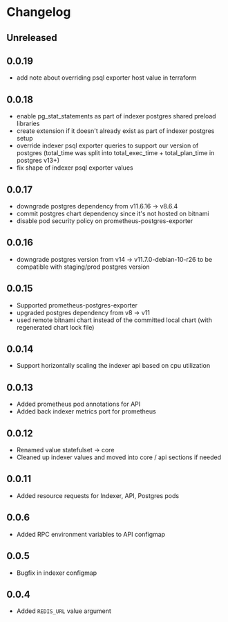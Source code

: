 # Changelog

## Unreleased

## 0.0.19

- add note about overriding psql exporter host value in terraform

## 0.0.18

- enable pg_stat_statements as part of indexer postgres shared preload libraries
- create extension if it doesn't already exist as part of indexer postgres setup
- override indexer psql exporter queries to support our version of postgres (total_time was split into total_exec_time + total_plan_time in postgres v13+)
- fix shape of indexer psql exporter values

## 0.0.17

- downgrade postgres dependency from v11.6.16 -> v8.6.4
- commit postgres chart dependency since it's not hosted on bitnami
- disable pod security policy on prometheus-postgres-exporter

## 0.0.16

- downgrade postgres version from v14 -> v11.7.0-debian-10-r26 to be compatible with staging/prod postgres version

## 0.0.15

- Supported prometheus-postgres-exporter
- upgraded postgres dependency from v8 -> v11
- used remote bitnami chart instead of the committed local chart (with regenerated chart lock file)

## 0.0.14

- Support horizontally scaling the indexer api based on cpu utilization

## 0.0.13

- Added prometheus pod annotations for API
- Added back indexer metrics port for prometheus

## 0.0.12

- Renamed value statefulset -> core
- Cleaned up indexer values and moved into core / api sections if needed

## 0.0.11

- Added resource requests for Indexer, API, Postgres pods

## 0.0.6

- Added RPC environment variables to API configmap

## 0.0.5

- Bugfix in indexer configmap

## 0.0.4

- Added `REDIS_URL` value argument
